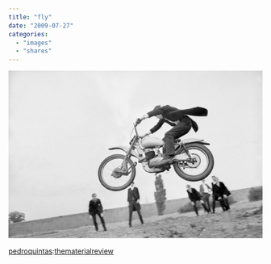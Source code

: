 ```yaml
---
title: "fly"
date: "2009-07-27"
categories: 
  - "images"
  - "shares"
---
```


![](images/7HeISNO1Jp9bsdh5bdAWhKRVo1_640.jpg)

[pedroquintas](http://blog.pedroquintas.com/post/150031627/via-thematerialreview):[thematerialreview](http://www.thematerialreview.com/)
